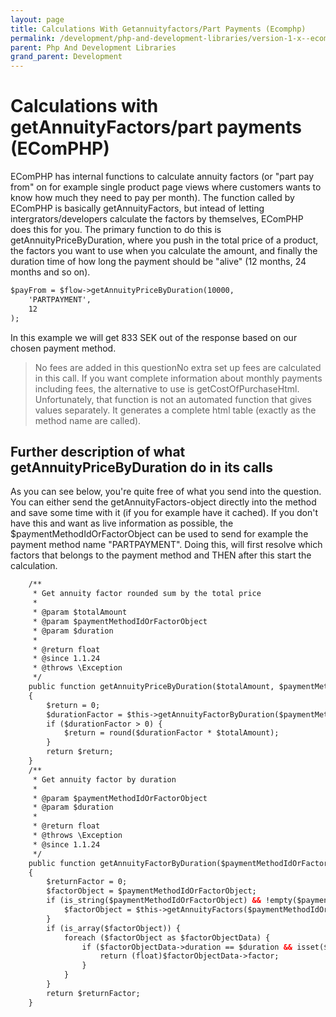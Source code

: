 ```yaml
---
layout: page
title: Calculations With Getannuityfactors/Part Payments (Ecomphp)
permalink: /development/php-and-development-libraries/version-1-x--ecomphp-/ecomphp-features-and-tips/22183993/
parent: Php And Development Libraries
grand_parent: Development
---
```




# Calculations with getAnnuityFactors/part payments (EComPHP) 

EComPHP has internal functions to calculate annuity factors (or "part
pay from" on for example single product page views where customers wants
to know how much they need to pay per month). The function called by
EComPHP is basically getAnnuityFactors, but intead of letting
intergrators/developers calculate the factors by themselves, EComPHP
does this for you. The primary function to do this is
getAnnuityPriceByDuration, where you push in the total price of a
product, the factors you want to use when you calculate the amount, and
finally the duration time of how long the payment should  be "alive" (12
months, 24 months and so on).

```xml
$payFrom = $flow->getAnnuityPriceByDuration(10000, 
    'PARTPAYMENT',
    12
);
```
In this example we will get 833 SEK out of the response based on our
chosen payment method.

> No fees are added in this questionNo extra set up fees are calculated
> in this call. If you want complete information about monthly payments
> including fees, the alternative to use is getCostOfPurchaseHtml.
> Unfortunately, that function is not an automated function that gives
> values separately. It generates a complete html table (exactly as the
> method name are called).

## Further description of what getAnnuityPriceByDuration do in its calls
As you can see below, you're quite free of what you send into the
question. You can either send the getAnnuityFactors-object directly into
the method and save some time with it (if you for example have it
cached). If you don't have this and want as live information as
possible, the \$paymentMethodIdOrFactorObject can be used to send for
example the payment method name "PARTPAYMENT". Doing this, will first
resolve which factors that belongs to the payment method and THEN after
this start the calculation.

```xml
    /**
     * Get annuity factor rounded sum by the total price
     *
     * @param $totalAmount
     * @param $paymentMethodIdOrFactorObject
     * @param $duration
     *
     * @return float
     * @since 1.1.24
     * @throws \Exception
     */
    public function getAnnuityPriceByDuration($totalAmount, $paymentMethodIdOrFactorObject, $duration)
    {
        $return = 0;
        $durationFactor = $this->getAnnuityFactorByDuration($paymentMethodIdOrFactorObject, $duration);
        if ($durationFactor > 0) {
            $return = round($durationFactor * $totalAmount);
        }
        return $return;
    }
    /**
     * Get annuity factor by duration
     *
     * @param $paymentMethodIdOrFactorObject
     * @param $duration
     *
     * @return float
     * @throws \Exception
     * @since 1.1.24
     */
    public function getAnnuityFactorByDuration($paymentMethodIdOrFactorObject, $duration)
    {
        $returnFactor = 0;
        $factorObject = $paymentMethodIdOrFactorObject;
        if (is_string($paymentMethodIdOrFactorObject) && !empty($paymentMethodIdOrFactorObject)) {
            $factorObject = $this->getAnnuityFactors($paymentMethodIdOrFactorObject);
        }
        if (is_array($factorObject)) {
            foreach ($factorObject as $factorObjectData) {
                if ($factorObjectData->duration == $duration && isset($factorObjectData->factor)) {
                    return (float)$factorObjectData->factor;
                }
            }
        }
        return $returnFactor;
    }
```
